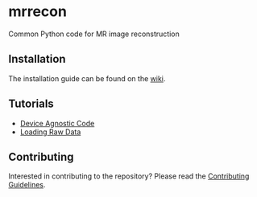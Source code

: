 # mrrecon
Common Python code for MR image reconstruction

## Installation

The installation guide can be found on the [wiki](https://github.com/sickkids-mri/mrrecon/wiki/Installation).

## Tutorials

- [Device Agnostic Code](https://github.com/sickkids-mri/mrrecon/wiki/Device-Agnostic-Code)
- [Loading Raw Data](https://github.com/sickkids-mri/mrrecon/wiki/Loading-Raw-Data)

## Contributing

Interested in contributing to the repository? Please read the [Contributing Guidelines](CONTRIBUTING.md).
